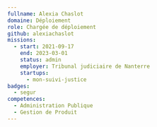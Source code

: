 ```yaml
---
fullname: Alexia Chaslot
domaine: Déploiement
role: Chargée de déploiement
github: alexiachaslot
missions:
  - start: 2021-09-17
    end: 2023-03-01
    status: admin
    employer: Tribunal judiciaire de Nanterre
    startups:
      - mon-suivi-justice
badges:
  - segur
competences:
  - Administration Publique
  - Gestion de Produit
---
```

